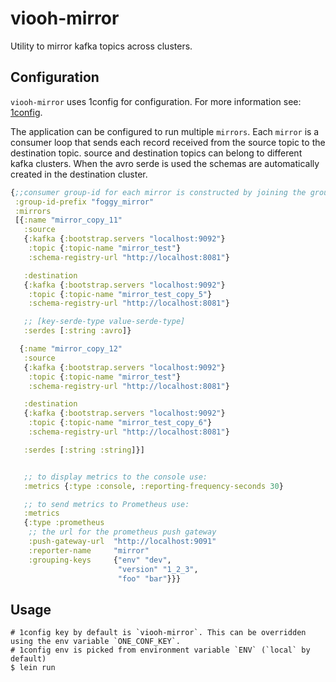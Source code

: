 # viooh-mirror

Utility to mirror kafka topics across clusters.


## Configuration
`viooh-mirror` uses 1config for configuration. For more information
see: [1config](https://github.com/BrunoBonacci/1config).

The application can be configured to run multiple `mirrors`. Each
`mirror` is a consumer loop that sends each record received from the
source topic to the destination topic. source and destination topics
can belong to different kafka clusters. When the avro serde is used
the schemas are automatically created in the destination cluster.

```clojure
{;;consumer group-id for each mirror is constructed by joining the group-id-prefix and the mirror name
 :group-id-prefix "foggy_mirror"
 :mirrors
 [{:name "mirror_copy_11"
   :source
   {:kafka {:bootstrap.servers "localhost:9092"}
    :topic {:topic-name "mirror_test"}
    :schema-registry-url "http://localhost:8081"}

   :destination
   {:kafka {:bootstrap.servers "localhost:9092"}
    :topic {:topic-name "mirror_test_copy_5"}
    :schema-registry-url "http://localhost:8081"}

   ;; [key-serde-type value-serde-type]
   :serdes [:string :avro]}

  {:name "mirror_copy_12"
   :source
   {:kafka {:bootstrap.servers "localhost:9092"}
    :topic {:topic-name "mirror_test"}
    :schema-registry-url "http://localhost:8081"}

   :destination
   {:kafka {:bootstrap.servers "localhost:9092"}
    :topic {:topic-name "mirror_test_copy_6"}
    :schema-registry-url "http://localhost:8081"}

   :serdes [:string :string]}]


   ;; to display metrics to the console use:
   :metrics {:type :console, :reporting-frequency-seconds 30}

   ;; to send metrics to Prometheus use:
   :metrics
   {:type :prometheus
    ;; the url for the prometheus push gateway
    :push-gateway-url  "http://localhost:9091"
    :reporter-name     "mirror"
    :grouping-keys     {"env" "dev",
                        "version" "1_2_3",
                        "foo" "bar"}}}

```

## Usage

```
# 1config key by default is `viooh-mirror`. This can be overridden using the env variable `ONE_CONF_KEY`.
# 1config env is picked from environment variable `ENV` (`local` by default)
$ lein run
```
